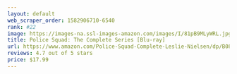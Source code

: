 ```yaml
---
layout: default 
﻿web_scraper_order: 1582906710-6540
rank: #22
image: https://images-na.ssl-images-amazon.com/images/I/81pB9MLyWRL.jpg
title: Police Squad: The Complete Series [Blu-ray]
url: https://www.amazon.com/Police-Squad-Complete-Leslie-Nielsen/dp/B084DH8BJF/ref=zg_mw_movies-tv_22?_encoding=UTF8&psc=1&refRID=0STWD1YRS3TMPPRB8GBJ
reviews: 4.7 out of 5 stars
price: $17.99 
---
```


